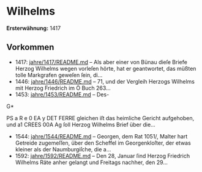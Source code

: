 # Wilhelms

**Ersterwähnung:** 1417

## Vorkommen
- 1417: [jahre/1417/README.md](../jahre/1417/README.md) – Als aber einer von Bünau dieſe Briefe
Herzog Wilhelms wegen vorleſen hörte, hat er geantwortet,
das müßten tolle Markgrafen geweſen ſein, di...
- 1446: [jahre/1446/README.md](../jahre/1446/README.md) – 71, und der Vergleih Herzogs Wilhelms
mit Herzog Friedrich im Ö Buch 263...
- 1453: [jahre/1453/README.md](../jahre/1453/README.md) – Des-

G*


PS a R e 0 EA y DET FERRE
gleichen iſt das heimliche Gericht aufgehoben, und a1
CREES 00A Ag ſoll Herzog Wilhelms Brief über die...
- 1544: [jahre/1544/README.md](../jahre/1544/README.md) – Georgen,
dem Rat 1051/, Malter hart Getreide zugemeſſen, über
den Scheffel im Georgenkloſter, der etwas kleiner als der
Naumburgiſche, die a...
- 1592: [jahre/1592/README.md](../jahre/1592/README.md) – Den 28, Januar ſind Herzog Friedrich Wilhelms Räte
anher gelangt und Freitags nachher, den 29...
